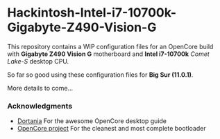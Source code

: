 # Hackintosh-Intel-i7-10700k-Gigabyte-Z490-Vision-G

This repository contains a WIP configuration files for an OpenCore build with **Gigabyte Z490 Vision G** motherboard and **Intel i7-10700k** *Comet Lake-S* desktop CPU.

So far so good using these configuration files for **Big Sur (11.0.1)**.

More details to come...

### Acknowledgments

- [Dortania](https://github.com/dortania) For the awesome OpenCore desktop guide
- [OpenCore project](https://github.com/OpenCorePkg) For the cleanest and most complete bootloader

